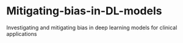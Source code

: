 # Mitigating-bias-in-DL-models
Investigating and mitigating bias in deep learning models for clinical applications
